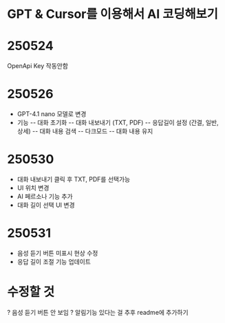 # GPT & Cursor를 이용해서 AI 코딩해보기

# 250524
OpenApi Key 작동안함

# 250526
- GPT-4.1 nano 모델로 변경
- 기능
-- 대화 초기화
-- 대화 내보내기 (TXT, PDF)
-- 응답길이 설정 (간결, 일반, 상세)
-- 대화 내용 검색
-- 다크모드
-- 대화 내용 유지

# 250530
- 대화 내보내기 클릭 후 TXT, PDF를 선택가능
- UI 위치 변경
- AI 페르소나 기능 추가
- 대화 길이 선택 UI 변경

# 250531
- 음성 듣기 버튼 미표시 현상 수정
- 응답 길이 조절 기능 업데이트


# 수정할 것
? 음성 듣기 버튼 안 보임
? 알림기능 있다는 걸 추후 readme에 추가하기

